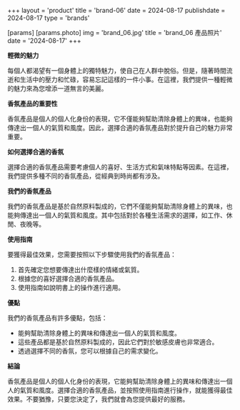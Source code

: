 +++
layout = 'product'
title = 'brand-06'
date = 2024-08-17
publishdate = 2024-08-17
type = 'brands'

[params]
  [params.photo]
    img = 'brand_06.jpg'
    title = 'brand_06 產品照片'
    date = '2024-08-17'
+++

**輕微的魅力**

每個人都渴望有一個身體上的獨特魅力，使自己在人群中脫俗。但是，隨著時間流逝和生活中的壓力和忙碌，容易忘記這樣的一件小事。在這裡，我們提供一種輕微的魅力來為您增添一道無言的美麗。

**香氛產品的重要性**

香氛產品是個人的個人化身份的表現，它不僅能夠幫助清除身體上的異味，也能夠傳達出一個人的氣質和風度。因此，選擇合適的香氛產品對於提升自己的魅力非常重要。

**如何選擇合適的香氛**

選擇合適的香氛產品需要考慮個人的喜好、生活方式和氣味特點等因素。在這裡，我們提供多種不同的香氛產品，從經典到時尚都有涉及。

**我們的香氛產品**

我們的香氛產品是基於自然原料製成的，它們不僅能夠幫助清除身體上的異味，也能夠傳達出一個人的氣質和風度。其中包括對於各種生活需求的選擇，如工作、休閒、夜晚等。

**使用指南**

要獲得最佳效果，您需要按照以下步驟使用我們的香氛產品：

1. 首先確定您想要傳達出什麼樣的情緒或氣質。
2. 根據您的喜好選擇合適的香氛產品。
3. 使用指南如說明書上的操作進行適用。

**優點**

我們的香氛產品有許多優點，包括：

* 能夠幫助清除身體上的異味和傳達出一個人的氣質和風度。
* 這些產品都是基於自然原料製成的，因此它們對於敏感皮膚也非常適合。
* 透過選擇不同的香氛，您可以根據自己的需求變化。

**結論**

香氛產品是個人的個人化身份的表現，它能夠幫助清除身體上的異味和傳達出一個人的氣質和風度。選擇合適的香氛產品，並按照使用指南進行操作，就能獲得最佳效果。不要猶豫，只要您決定了，我們就會為您提供最好的服務。
